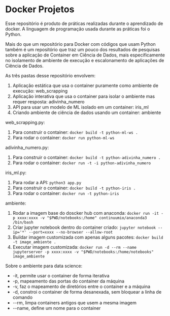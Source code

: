 # Docker Projetos

Esse repositório é produto de práticas realizadas durante o aprendizado de docker. A linguagem de programação usada durante as práticas foi o Python. 

Mais do que um repositório para Docker com códigos que usam Python também é um repositório que traz um pouco dos resultados de pesquisas sobre a aplicação de Container em Ciência de Dados, mais especificamente no isolamento de ambiente de execução e escalonamento de aplicações de Ciência de Dados.

As três pastas desse repositório envolvem:

1. Aplicação estática que usa o container puramente como ambiente de execução: web_scrapping
2. Aplicação interativa que usa o container para isolar o ambiente mas requer resposta: adivinha_numero
3. API para usar um modelo de ML isolado em um container: iris_ml
4. Criando ambiente de ciência de dados usando um container: ambiente

web_scrapping.py:    
1. Para construir o container: `docker build -t python-ml-ws .`
2. Para rodar o container: `docker run python-ml-ws`

adivinha_numero.py:
1. Para construir o container: `docker build -t python-adivinha_numero .`
2. Para rodar o container: `docker run -t -i python-adivinha_numero`

iris_ml.py:
1. Para rodar a API: `python3 app.py`
2.    Para construir o container: `docker build -t python-iris .`
3.    Para rodar o container: `docker run -t python-iris`

ambiente:
1. Rodar a imagem base do doscker hub com anaconda: `docker run -it -p xxxx:xxxx -v "$PWD/notebooks:/home" continuumio/anaconda3 /bin/bash`
2. Criar jupyter notebook dentro do container criado: `jupyter notebook --ip='*' --port=xxxx --no-browser --allow-root`
3. Buildar imagem customizada com apenas alguns pacotes: `docker build -t image_ambiente .`
4. Executar imagem customizada: `docker run -d --rm --name jupyterserver -p xxxx:xxxx -v "$PWD/notebooks:/home/notebooks" image_ambiente`
    
Sobre o ambiente para data science:
* -it, permite usar o container de forma iterativa
* -p, mapeamento das portas do container da máquina 
* -v, faz o mapeamento de diretórios entre o container e a máquina
* -d, constroi o container de forma desanexada, sem bloquear a linha de comando
* --rm, limpa containers antigos que usem a mesma imagem 
* --name, define um nome para o container

